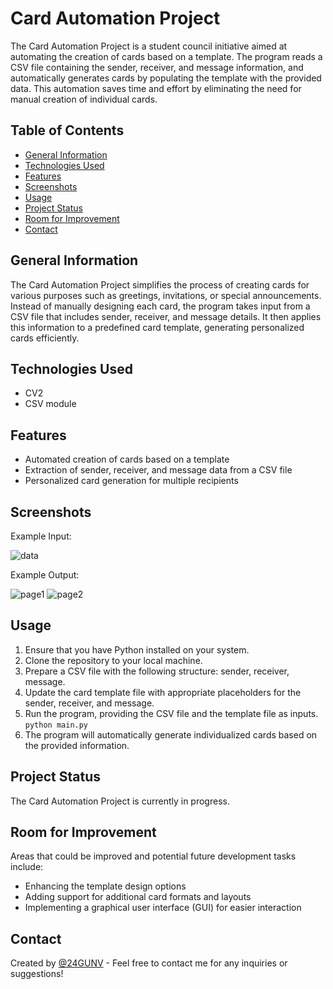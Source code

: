 # Card Automation Project

The Card Automation Project is a student council initiative aimed at automating the creation of cards based on a template. The program reads a CSV file containing the sender, receiver, and message information, and automatically generates cards by populating the template with the provided data. This automation saves time and effort by eliminating the need for manual creation of individual cards.

## Table of Contents

- [General Information](#general-information)
- [Technologies Used](#technologies-used)
- [Features](#features)
- [Screenshots](#screenshots)
- [Usage](#usage)
- [Project Status](#project-status)
- [Room for Improvement](#room-for-improvement)
- [Contact](#contact)

## General Information

The Card Automation Project simplifies the process of creating cards for various purposes such as greetings, invitations, or special announcements. Instead of manually designing each card, the program takes input from a CSV file that includes sender, receiver, and message details. It then applies this information to a predefined card template, generating personalized cards efficiently.

## Technologies Used

- CV2
- CSV module

## Features

- Automated creation of cards based on a template
- Extraction of sender, receiver, and message data from a CSV file
- Personalized card generation for multiple recipients

## Screenshots

Example Input:

![data](https://github.com/24GUNV/stucoProj/assets/38719890/4198fb13-b899-4e2d-b231-8ff0e9b619d4)

Example Output:

![page1](https://github.com/24GUNV/stucoProj/assets/38719890/ddf8d479-e617-46b8-88c9-b2387d108040)
![page2](https://github.com/24GUNV/stucoProj/assets/38719890/8dafcfab-0131-4b8a-88e2-7ef79c27fbc2)

## Usage

1. Ensure that you have Python installed on your system.
2. Clone the repository to your local machine.
3. Prepare a CSV file with the following structure: sender, receiver, message.
4. Update the card template file with appropriate placeholders for the sender, receiver, and message.
5. Run the program, providing the CSV file and the template file as inputs.
```python main.py```
6. The program will automatically generate individualized cards based on the provided information.

## Project Status

The Card Automation Project is currently in progress.

## Room for Improvement

Areas that could be improved and potential future development tasks include:

- Enhancing the template design options
- Adding support for additional card formats and layouts
- Implementing a graphical user interface (GUI) for easier interaction

## Contact

Created by [@24GUNV](https://github.com/24GUNV) - Feel free to contact me for any inquiries or suggestions!
